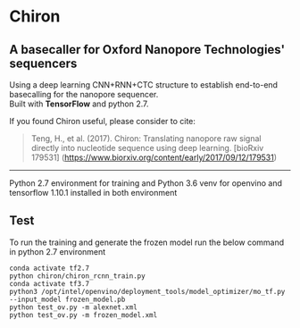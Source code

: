 # Chiron
## A basecaller for Oxford Nanopore Technologies' sequencers
Using a deep learning CNN+RNN+CTC structure to establish end-to-end basecalling for the nanopore sequencer.  
Built with **TensorFlow** and python 2.7.

If you found Chiron useful, please consider to cite:  
> Teng, H., et al. (2017). Chiron: Translating nanopore raw signal directly into nucleotide sequence using deep learning. [bioRxiv 179531] (https://www.biorxiv.org/content/early/2017/09/12/179531)

---
Python 2.7 environment for training and Python 3.6 venv for openvino and tensorflow 1.10.1 installed in both environment

## Test
To run the training and generate the frozen model run the below command in python 2.7 environment 
```
conda activate tf2.7
python chiron/chiron_rcnn_train.py  
conda activate tf3.7
python3 /opt/intel/openvino/deployment_tools/model_optimizer/mo_tf.py --input_model frozen_model.pb
python test_ov.py -m alexnet.xml
python test_ov.py -m frozen_model.xml

```
